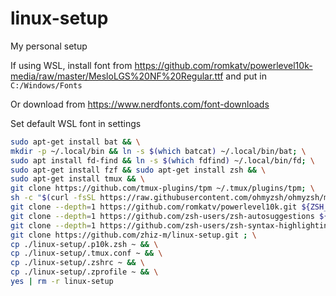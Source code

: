 # linux-setup
My personal setup

If using WSL, install font from https://github.com/romkatv/powerlevel10k-media/raw/master/MesloLGS%20NF%20Regular.ttf and put in `C:/Windows/Fonts`

Or download from https://www.nerdfonts.com/font-downloads

Set default WSL font in settings

```sh
sudo apt-get install bat && \
mkdir -p ~/.local/bin && ln -s $(which batcat) ~/.local/bin/bat; \
sudo apt install fd-find && ln -s $(which fdfind) ~/.local/bin/fd; \
sudo apt-get install fzf && sudo apt-get install zsh && \
sudo apt-get install tmux && \
git clone https://github.com/tmux-plugins/tpm ~/.tmux/plugins/tpm; \
sh -c "$(curl -fsSL https://raw.githubusercontent.com/ohmyzsh/ohmyzsh/master/tools/install.sh)"; \
git clone --depth=1 https://github.com/romkatv/powerlevel10k.git ${ZSH_CUSTOM:-$HOME/.oh-my-zsh/custom}/themes/powerlevel10k; \
git clone --depth=1 https://github.com/zsh-users/zsh-autosuggestions ${ZSH_CUSTOM:-$HOME/.oh-my-zsh/custom}/plugins/zsh-autosuggestions; \
git clone --depth=1 https://github.com/zsh-users/zsh-syntax-highlighting.git ${ZSH_CUSTOM:-$HOME/.oh-my-zsh/custom}/plugins/zsh-syntax-highlighting; \
git clone https://github.com/zhiz-m/linux-setup.git ; \
cp ./linux-setup/.p10k.zsh ~ && \
cp ./linux-setup/.tmux.conf ~ && \
cp ./linux-setup/.zshrc ~ && \
cp ./linux-setup/.zprofile ~ && \
yes | rm -r linux-setup
```
